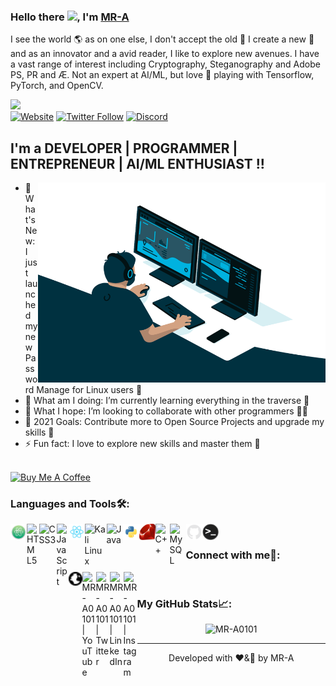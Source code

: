 ### Hello there <img src="https://media.giphy.com/media/hvRJCLFzcasrR4ia7z/giphy.gif" width="15px">, I'm [MR-A][website] 

I see the world 🌎 as on one else, I don't accept the old 🧓 I create a new 🤖 and as an innovator and a avid reader, I like to explore new avenues. I have a vast range of interest including Cryptography, Steganography and Adobe PS, PR and Æ. Not an expert at AI/ML, but love 💚 playing with Tensorflow, PyTorch, and OpenCV. 

![](https://visitor-badge.glitch.me/badge?page_id=MR-A0101.MR-A0101)
<br>
[![Website](https://img.shields.io/website?label=myself-a.com&style=for-the-badge&url=https%3A%2F%2Fcodestackr.com)](https://myself-a.com)
[![Twitter Follow](https://img.shields.io/twitter/follow/MRA53262396?color=%231DA1F2&label=SOCIAL%20%7C%20MR-A&logo=Twitter&style=for-the-badge)](https://twitter.com/intent/follow?original_referer=https%3A%2F%2Fgithub.com%2FcodeSTACKr&screen_name=codeSTACKr)
[![Discord](https://img.shields.io/discord/786923031041015858?label=DISCORD%20%7C%20TVN&logo=dISCORD&style=for-the-badge)](https://discord.gg/UKqNnjrv5u)



## I'm a DEVELOPER | PROGRAMMER | ENTREPRENEUR | AI/ML ENTHUSIAST !!
 <img align="right" alt="GIF" src="https://github.com/MR-A0101/MR-A0101/blob/main/code.gif?raw=true" width="460" height="320" />

- 🔭 What's New: I just launched my new Password Manage for Linux users 🔐
- 🌱 What am I doing: I’m currently learning everything in the traverse 🤣
- 👯 What I hope: I’m looking to collaborate with other programmers 👨‍💻
- 🥅 2021 Goals: Contribute more to Open Source Projects and upgrade my skills 🤹‍
- ⚡ Fun fact: I love to explore new skills and master them 🌌
<br>
<a href="#" target="_blank"><img src="https://cdn.buymeacoffee.com/buttons/v2/default-red.png" alt="Buy Me A Coffee" width="150" ></a>

<br>


### Languages and Tools🛠:

<img align="left" alt="Atom Text Editor" width="26px" src="https://raw.githubusercontent.com/github/explore/80688e429a7d4ef2fca1e82350fe8e3517d3494d/topics/atom/atom.png" />
<img align="left" alt="HTML5" width="19.5px" src="https://cdn.worldvectorlogo.com/logos/html-5.svg" />
<img align="left" alt="CSS3" width="28px" src="https://cdn.worldvectorlogo.com/logos/css3.svg" />
<img align="left" alt="JavaScript" width="19px" src="https://seeklogo.com/images/J/javascript-logo-E967E87D74-seeklogo.com.png" />
<img align="left" alt="React" width="26px" src="https://raw.githubusercontent.com/github/explore/80688e429a7d4ef2fca1e82350fe8e3517d3494d/topics/react/react.png" />
<img align="left" alt="Kali Linux" width="35px" src="https://seeklogo.com/images/K/kali-linux-logo-0EB0B3A81B-seeklogo.com.png" />
<img align="left" alt="Java" width="26px" src="https://www.vectorlogo.zone/logos/java/java-icon.svg" />
<img align="left" alt="Python" width="26px" src="https://raw.githubusercontent.com/github/explore/80688e429a7d4ef2fca1e82350fe8e3517d3494d/topics/python/python.png" />
<img align="left" alt="Ruby" width="26px" src="https://raw.githubusercontent.com/github/explore/80688e429a7d4ef2fca1e82350fe8e3517d3494d/topics/ruby/ruby.png" />
<img align="left" alt="C++" width="23px" src="https://upload.wikimedia.org/wikipedia/commons/1/18/ISO_C%2B%2B_Logo.svg" />
<img align="left" alt="MySQL" width="26px" src="https://seeklogo.com/images/M/mysql-logo-69B39F7D18-seeklogo.com.png" />
<img align="left" alt="GitHub" width="26px" src="https://github.com/MR-A0101/MR-A0101.github.io/blob/main/images/github.svg" />
<img align="left" alt="Terminal" width="26px" src="https://raw.githubusercontent.com/github/explore/80688e429a7d4ef2fca1e82350fe8e3517d3494d/topics/terminal/terminal.png" />

<br>

### Connect with me📲:

[<img align="left" alt="MR-A0101.com" width="22px" src="https://raw.githubusercontent.com/iconic/open-iconic/master/svg/globe.svg" />][website]
[<img align="left" alt="MR-A0101 | YouTube" width="22px" src="https://cdn.jsdelivr.net/npm/simple-icons@v3/icons/youtube.svg" />][A#]
[<img align="left" alt="MR-A0101 | Twitter" width="22px" src="https://cdn.jsdelivr.net/npm/simple-icons@v3/icons/twitter.svg" />][twitter]
[<img align="left" alt="MR-A0101 | LinkedIn" width="22px" src="https://cdn.jsdelivr.net/npm/simple-icons@v3/icons/linkedin.svg" />][linkedin]
[<img align="left" alt="MR-A0101 | Instagram" width="22px" src="https://cdn.jsdelivr.net/npm/simple-icons@v3/icons/instagram.svg" />][A#]

<br>


### My GitHub Stats📈:

<p align="center"> <img src="https://github-readme-stats.vercel.app/api?username=MR-A0101&show_icons=true&theme=gotham" alt="MR-A0101" />


 <br>

<hr>
<p align="center">
Developed with ❤️&🧠 by MR-A
</p>

[website]: https://mr-a0101.github.io
[twitter]: https://twitter.com/MRA53262396
[linkedin]: https://www.linkedin.com/in/harsh-sinha-0273191b4
[A#]: http:/197.0.0.1
[A@]: https://github.com/MR-A0101
